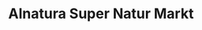 ---
title: "Alnatura Super Natur Markt"
url: /berlin/alnatura-super-natur-markt-heerstrasse/
shop: Supermarkt
---